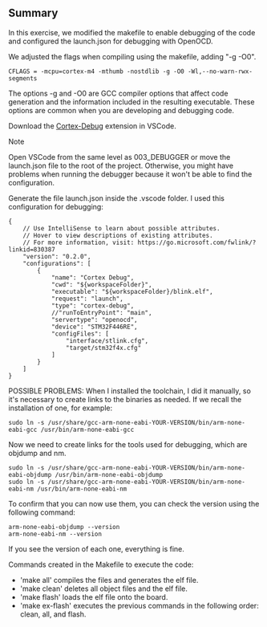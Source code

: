 ## Summary
In this exercise, we modified the makefile to enable debugging of the code and configured the launch.json for debugging with OpenOCD.

We adjusted the flags when compiling using the makefile, adding "-g -O0".
```
CFLAGS = -mcpu=cortex-m4 -mthumb -nostdlib -g -O0 -Wl,--no-warn-rwx-segments
```

The options -g and -O0 are GCC compiler options that affect code generation and the information included in the resulting executable. These options are common when you are developing and debugging code.

Download the [Cortex-Debug](https://marketplace.visualstudio.com/items?itemName=marus25.cortex-debug) extension in VSCode.

>[!NOTE]
Open VSCode from the same level as 003_DEBUGGER or move the launch.json file to the root of the project. Otherwise, you might have problems when running the debugger because it won't be able to find the configuration.

Generate the file launch.json inside the .vscode folder. I used this configuration for debugging:
```
{
    // Use IntelliSense to learn about possible attributes.
    // Hover to view descriptions of existing attributes.
    // For more information, visit: https://go.microsoft.com/fwlink/?linkid=830387
    "version": "0.2.0",
    "configurations": [
        {
            "name": "Cortex Debug",
            "cwd": "${workspaceFolder}",
            "executable": "${workspaceFolder}/blink.elf",
            "request": "launch",
            "type": "cortex-debug",
            //"runToEntryPoint": "main",
            "servertype": "openocd",
            "device": "STM32F446RE",
            "configFiles": [
                "interface/stlink.cfg",
                "target/stm32f4x.cfg"
            ]
        }
    ]
}
```
POSSIBLE PROBLEMS: 
When I installed the toolchain, I did it manually, so it's necessary to create links to the binaries as needed. If we recall the installation of one, for example:
```
sudo ln -s /usr/share/gcc-arm-none-eabi-YOUR-VERSION/bin/arm-none-eabi-gcc /usr/bin/arm-none-eabi-gcc
```
Now we need to create links for the tools used for debugging, which are objdump and nm.
```
sudo ln -s /usr/share/gcc-arm-none-eabi-YOUR-VERSION/bin/arm-none-eabi-objdump /usr/bin/arm-none-eabi-objdump
sudo ln -s /usr/share/gcc-arm-none-eabi-YOUR-VERSION/bin/arm-none-eabi-nm /usr/bin/arm-none-eabi-nm
```
To confirm that you can now use them, you can check the version using the following command:
```
arm-none-eabi-objdump --version
arm-none-eabi-nm --version
```
If you see the version of each one, everything is fine.

Commands created in the Makefile to execute the code:
- 'make all'
compiles the files and generates the elf file.
- 'make clean'
deletes all object files and the elf file.
- 'make flash'
loads the elf file onto the board.
- 'make ex-flash'
executes the previous commands in the following order: clean, all, and flash.
